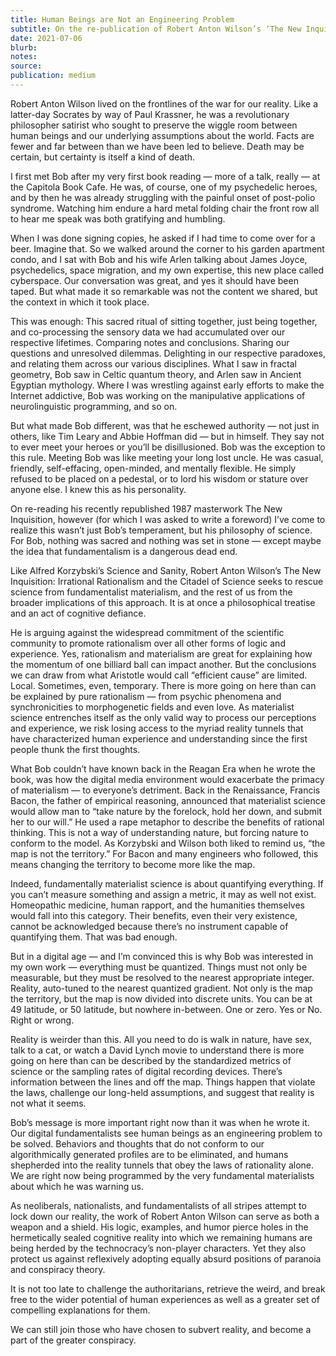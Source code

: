 ```yaml
---
title: Human Beings are Not an Engineering Problem
subtitle: On the re-publication of Robert Anton Wilson’s ‘The New Inquisition’
date: 2021-07-06
blurb:
notes:
source:
publication: medium
---
```


Robert Anton Wilson lived on the frontlines of the war for our reality. Like a latter-day Socrates by way of Paul Krassner, he was a revolutionary philosopher satirist who sought to preserve the wiggle room between human beings and our underlying assumptions about the world. Facts are fewer and far between than we have been led to believe. Death may be certain, but certainty is itself a kind of death.

I first met Bob after my very first book reading — more of a talk, really — at the Capitola Book Cafe. He was, of course, one of my psychedelic heroes, and by then he was already struggling with the painful onset of post-polio syndrome. Watching him endure a hard metal folding chair the front row all to hear me speak was both gratifying and humbling.

When I was done signing copies, he asked if I had time to come over for a beer. Imagine that. So we walked around the corner to his garden apartment condo, and I sat with Bob and his wife Arlen talking about James Joyce, psychedelics, space migration, and my own expertise, this new place called cyberspace. Our conversation was great, and yes it should have been taped. But what made it so remarkable was not the content we shared, but the context in which it took place.

This was enough: This sacred ritual of sitting together, just being together, and co-processing the sensory data we had accumulated over our respective lifetimes. Comparing notes and conclusions. Sharing our questions and unresolved dilemmas. Delighting in our respective paradoxes, and relating them across our various disciplines. What I saw in fractal geometry, Bob saw in Celtic quantum theory, and Arlen saw in Ancient Egyptian mythology. Where I was wrestling against early efforts to make the Internet addictive, Bob was working on the manipulative applications of neurolinguistic programming, and so on.

But what made Bob different, was that he eschewed authority — not just in others, like Tim Leary and Abbie Hoffman did — but in himself. They say not to ever meet your heroes or you’ll be disillusioned. Bob was the exception to this rule. Meeting Bob was like meeting your long lost uncle. He was casual, friendly, self-effacing, open-minded, and mentally flexible. He simply refused to be placed on a pedestal, or to lord his wisdom or stature over anyone else. I knew this as his personality.

On re-reading his recently republished 1987 masterwork The New Inquisition, however (for which I was asked to write a foreword) I’ve come to realize this wasn’t just Bob’s temperament, but his philosophy of science. For Bob, nothing was sacred and nothing was set in stone — except maybe the idea that fundamentalism is a dangerous dead end.

Like Alfred Korzybski’s Science and Sanity, Robert Anton Wilson’s The New Inquisition: Irrational Rationalism and the Citadel of Science seeks to rescue science from fundamentalist materialism, and the rest of us from the broader implications of this approach. It is at once a philosophical treatise and an act of cognitive defiance.

He is arguing against the widespread commitment of the scientific community to promote rationalism over all other forms of logic and experience. Yes, rationalism and materialism are great for explaining how the momentum of one billiard ball can impact another. But the conclusions we can draw from what Aristotle would call “efficient cause” are limited. Local. Sometimes, even, temporary. There is more going on here than can be explained by pure rationalism — from psychic phenomena and synchronicities to morphogenetic fields and even love.
As materialist science entrenches itself as the only valid way to process our perceptions and experience, we risk losing access to the myriad reality tunnels that have characterized human experience and understanding since the first people thunk the first thoughts.

What Bob couldn’t have known back in the Reagan Era when he wrote the book, was how the digital media environment would exacerbate the primacy of materialism — to everyone’s detriment. Back in the Renaissance, Francis Bacon, the father of empirical reasoning, announced that materialist science would allow man to “take nature by the forelock, hold her down, and submit her to our will.” He used a rape metaphor to describe the benefits of rational thinking. This is not a way of understanding nature, but forcing nature to conform to the model. As Korzybski and Wilson both liked to remind us, “the map is not the territory.” For Bacon and many engineers who followed, this means changing the territory to become more like the map.

Indeed, fundamentally materialist science is about quantifying everything. If you can’t measure something and assign a metric, it may as well not exist. Homeopathic medicine, human rapport, and the humanities themselves would fall into this category. Their benefits, even their very existence, cannot be acknowledged because there’s no instrument capable of quantifying them. That was bad enough.

But in a digital age — and I’m convinced this is why Bob was interested in my own work — everything must be quantized. Things must not only be measurable, but they must be resolved to the nearest appropriate integer. Reality, auto-tuned to the nearest quantized gradient. Not only is the map the territory, but the map is now divided into discrete units. You can be at 49 latitude, or 50 latitude, but nowhere in-between. One or zero. Yes or No. Right or wrong.

Reality is weirder than this. All you need to do is walk in nature, have sex, talk to a cat, or watch a David Lynch movie to understand there is more going on here than can be described by the standardized metrics of science or the sampling rates of digital recording devices. There’s information between the lines and off the map. Things happen that violate the laws, challenge our long-held assumptions, and suggest that reality is not what it seems.

Bob’s message is more important right now than it was when he wrote it. Our digital fundamentalists see human beings as an engineering problem to be solved. Behaviors and thoughts that do not conform to our algorithmically generated profiles are to be eliminated, and humans shepherded into the reality tunnels that obey the laws of rationality alone. We are right now being programmed by the very fundamental materialists about which he was warning us.

As neoliberals, nationalists, and fundamentalists of all stripes attempt to lock down our reality, the work of Robert Anton Wilson can serve as both a weapon and a shield. His logic, examples, and humor pierce holes in the hermetically sealed cognitive reality into which we remaining humans are being herded by the technocracy’s non-player characters. Yet they also protect us against reflexively adopting equally absurd positions of paranoia and conspiracy theory.

It is not too late to challenge the authoritarians, retrieve the weird, and break free to the wider potential of human experiences as well as a greater set of compelling explanations for them.

We can still join those who have chosen to subvert reality, and become a part of the greater conspiracy.
